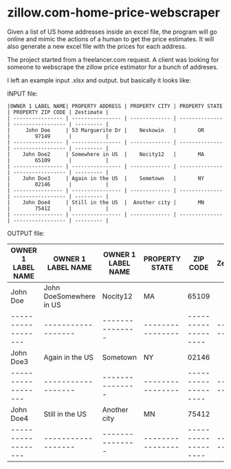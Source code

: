 # zillow.com-home-price-webscraper

Given a list of US home addresses inside an excel file, the program will go online and mimic the actions of a human to get the price estimates. It will also generate a new excel file with the prices for each address.

The project started from a freelancer.com request. A client was looking for someone to webscrape the zillow price estimator for a bunch of addreses.


I left an example input .xlsx and output. but basically it looks like:

INPUT file:

```
|OWNER 1 LABEL NAME| PROPERTY ADDRESS | PROPERTY CITY | PROPERTY STATE | PROPERTY ZIP CODE | Zestimate |
| ---------------- | ---------------- | ------------- | -------------- | ----------------- | --------- |
|     John Doe     | 53 Marguerite Dr |    Neskowin   |       OR       |        97149      |           |
| ---------------- | ---------------- | ------------- | -------------- | ----------------- | --------- |
|    John Doe2     | Somewhere in US  |    Nocity12   |       MA       |        65109      |           |
| ---------------- | ---------------- | ------------- | -------------- | ----------------- | --------- |
|    John Doe3     | Again in the US  |    Sometown   |       NY       |        02146      |           |
| ---------------- | ---------------- | ------------- | -------------- | ----------------- | --------- |
|    John Doe4     | Still in the US  |  Another city |       MN       |        75412      |           |
| ---------------- | ---------------- | ------------- | -------------- | ----------------- | --------- |
```

OUTPUT file:

| OWNER 1 LABEL NAME | OWNER 1 LABEL NAME      | OWNER 1 LABEL NAME | PROPERTY STATE   | ZIP CODE            | Zestimate   |
| ------------------ | ----------------------- | ------------------ | ---------------- | ------------------- | ----------- |
| John Doe           | John DoeSomewhere in US | Nocity12           | MA               | 65109               |             |
| ------------------ | ------------------      | ---------------    | ---------------- | ------------------- | ----------- |
| John Doe3          | Again in the US         | Sometown           | NY               | 02146               |             |
| ------------------ | ------------------      | ---------------    | ---------------- | ------------------- | ----------- |
| John Doe4          | Still in the US         | Another city       | MN               | 75412               |             |
| ------------------ | ------------------      | ---------------    | ---------------- | ------------------- | ----------- |
